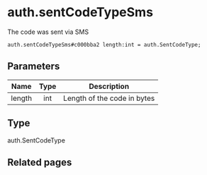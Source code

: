 # auth.sentCodeTypeSms
The code was sent via SMS

```
auth.sentCodeTypeSms#c000bba2 length:int = auth.SentCodeType;
```

## Parameters
| Name | Type | Description |
| ---- | :----: | ----------- |
| length | int | Length of the code in bytes |


## Type
auth.SentCodeType

## Related pages
